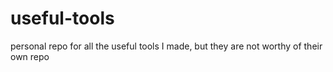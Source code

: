 # useful-tools
personal repo for all the useful tools I made, but they are not worthy of their own repo
